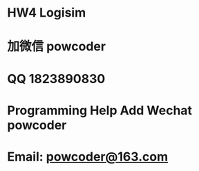 # HW4 Logisim
# 加微信 powcoder

# QQ 1823890830

# Programming Help Add Wechat powcoder

# Email: powcoder@163.com

